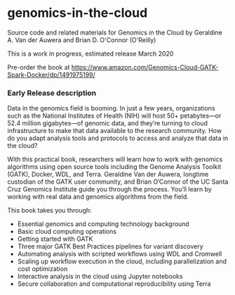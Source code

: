 # genomics-in-the-cloud
Source code and related materials for Genomics in the Cloud by Geraldine A. Van der Auwera and Brian D. O'Connor (O'Reilly)

This is a work in progress, estimated release March 2020 

Pre-order the book at https://www.amazon.com/Genomics-Cloud-GATK-Spark-Docker/dp/1491975199/


### Early Release description

Data in the genomics field is booming. In just a few years, organizations such as the National Institutes of Health (NIH) will host 50+ petabytes—or 52.4 million gigabytes—of genomic data, and they’re turning to cloud infrastructure to make that data available to the research community. How do you adapt analysis tools and protocols to access and analyze that data in the cloud?   

With this practical book, researchers will learn how to work with genomics algorithms using open source tools including the Genome Analysis Toolkit (GATK), Docker, WDL, and Terra. Geraldine Van der Auwera, longtime custodian of the GATK user community, and Brian O’Connor of the UC Santa Cruz Genomics Institute guide you through the process. You’ll learn by working with real data and genomics algorithms from the field.

This book takes you through:

- Essential genomics and computing technology background
- Basic cloud computing operations
- Getting started with GATK
- Three major GATK Best Practices pipelines for variant discovery 
- Automating analysis with scripted workflows using WDL and Cromwell
- Scaling up workflow execution in the cloud, including parallelization and cost optimization
- Interactive analysis in the cloud using Jupyter notebooks
- Secure collaboration and computational reproducibility using Terra


